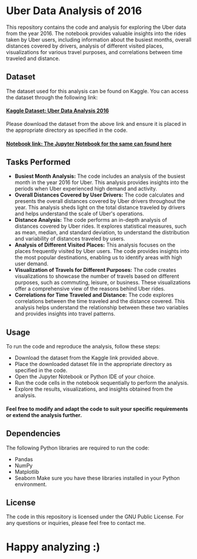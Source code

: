 # Uber Data Analysis of 2016
This repository contains the code and analysis for exploring the Uber data from the year 2016. The notebook provides valuable insights into the rides taken by Uber users, including information about the busiest months, overall distances covered by drivers, analysis of different visited places, visualizations for various travel purposes, and correlations between time traveled and distance.

## Dataset
The dataset used for this analysis can be found on Kaggle. You can access the dataset through the following link:

#### [Kaggle Dataset: Uber Data Analysis 2016](https://www.kaggle.com/datasets/zusmani/uberdrives)
Please download the dataset from the above link and ensure it is placed in the appropriate directory as specified in the code.
#### [Notebook link: The Jupyter Notebook for the same can found here](https://www.kaggle.com/code/pooranjoyb/uber-data-analysis)

## Tasks Performed
- **Busiest Month Analysis:** The code includes an analysis of the busiest month in the year 2016 for Uber. This analysis provides insights into the periods when Uber experienced high demand and activity.
- **Overall Distances Covered by User Drivers:** The code calculates and presents the overall distances covered by Uber drivers throughout the year. This analysis sheds light on the total distance traveled by drivers and helps understand the scale of Uber's operations.
- **Distance Analysis:** The code performs an in-depth analysis of distances covered by Uber rides. It explores statistical measures, such as mean, median, and standard deviation, to understand the distribution and variability of distances traveled by users.
- **Analysis of Different Visited Places:** This analysis focuses on the places frequently visited by Uber users. The code provides insights into the most popular destinations, enabling us to identify areas with high user demand.
- **Visualization of Travels for Different Purposes:** The code creates visualizations to showcase the number of travels based on different purposes, such as commuting, leisure, or business. These visualizations offer a comprehensive view of the reasons behind Uber rides.
- **Correlations for Time Traveled and Distance:** The code explores correlations between the time traveled and the distance covered. This analysis helps understand the relationship between these two variables and provides insights into travel patterns.

## Usage
To run the code and reproduce the analysis, follow these steps:

- Download the dataset from the Kaggle link provided above.
- Place the downloaded dataset file in the appropriate directory as specified in the code.
- Open the Jupyter Notebook or Python IDE of your choice.
- Run the code cells in the notebook sequentially to perform the analysis.
- Explore the results, visualizations, and insights obtained from the analysis.

#### Feel free to modify and adapt the code to suit your specific requirements or extend the analysis further.

## Dependencies
The following Python libraries are required to run the code:

- Pandas
- NumPy
- Matplotlib
- Seaborn
Make sure you have these libraries installed in your Python environment.

## License
The code in this repository is licensed under the GNU Public License.
For any questions or inquiries, please feel free to contact me.

# Happy analyzing :)
